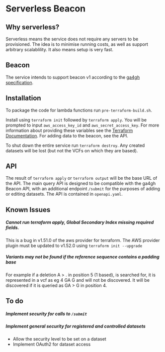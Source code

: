 # Serverless Beacon

## Why serverless?
Serverless means the service does not require any servers to be provisioned. The
idea is to minimise running costs, as well as support arbitrary scalablility. It
also means setup is very fast.

## Beacon
The service intends to support beacon v1 according to the
[ga4gh specification](https://github.com/ga4gh-beacon/specification).

## Installation
To package the code for lambda functions run `pre-terraform-build.sh`.

Install using `terraform init` followed by `terraform apply`. You will be
prompted to input `aws_access_key_id` and `aws_secret_access_key`. For more
 information about providing these variables see the
  [Terraform Documentation](https://learn.hashicorp.com/terraform/getting-started/variables.html#assigning-variables).
For adding data to the beacon, see the API.

To shut down the entire service run `terraform destroy`. Any created datasets
will be lost (but not the VCFs on which they are based).

## API
The result of `terraform apply` or `terraform output` will be the base URL of
the API. The main query API is designed to be compatible with the ga4gh Beacon
API, with an additional endpoint `/submit` for the purposes of adding or editing
datasets. The API is contained in `openapi.yaml`.

## Known Issues
##### Cannot run terraform apply, Global Secondary Index missing required fields.
This is a bug in v1.51.0 of the aws provider for terraform. The AWS provider
plugin must be updated to v1.52.0 using `terraform init --upgrade`
##### Variants may not be found if the reference sequence contains a padding base
For example if a deletion A > . in position 5 (1 based), is searched for, it is
represented in a vcf as eg 4 GA G and will not be discovered. It will be
discovered if it is queried as GA > G in position 4.

## To do
##### Implement security for calls to `/submit`
##### Implement general security for registered and controlled datasets
* Allow the security level to be set on a dataset
* Implement OAuth2 for dataset access
